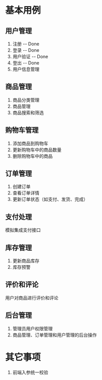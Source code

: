 # 基本用例

## 用户管理

1. 注册	-- Done
2. 登录	-- Done
3. 用户验证	-- Done
4. 登出	-- Done
5. 用户信息管理

## 商品管理

1. 商品分类管理
2. 商品管理
3. 商品搜索和筛选

## 购物车管理

1. 添加商品到购物车
2. 更新购物车中的商品数量
3. 删除购物车中的商品

## 订单管理

1. 创建订单
2. 查看订单详情
3. 更新订单状态（如支付、发货、完成）

## 支付处理

模拟集成支付接口

## 库存管理

1. 更新商品库存
2. 库存预警

## 评价和评论

用户对商品进行评价和评论

## 后台管理

1. 管理员用户权限管理
2. 商品管理、订单管理和用户管理的后台操作

# 其它事项

1. 前端入参统一校验
